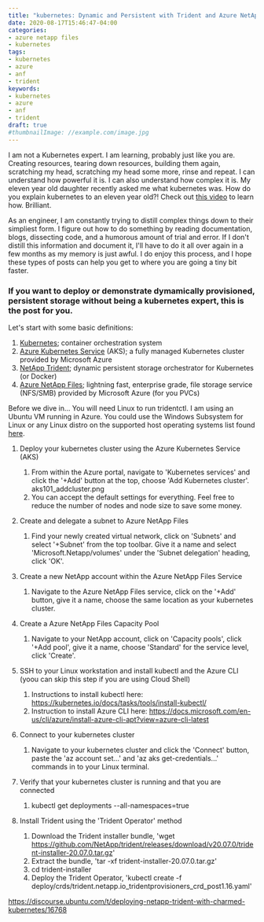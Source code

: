 ```yaml
---
title: "kubernetes: Dynamic and Persistent with Trident and Azure NetApp Files"
date: 2020-08-17T15:46:47-04:00
categories:
- azure netapp files
- kubernetes
tags:
- kubernetes
- azure
- anf
- trident
keywords:
- kubernetes
- azure
- anf
- trident
draft: true
#thumbnailImage: //example.com/image.jpg
---
```

I am not a Kubernetes expert. I am learning, probably just like you are. Creating resources, tearing down resources, building them again, scratching my head, scratching my head some more, rinse and repeat. I can understand how powerful it is. I can also understand how complex it is. My eleven year old daughter recently asked me what kubernetes was. How do you explain kubernetes to an eleven year old?! Check out [this video](https://www.linkedin.com/posts/phoebegoh_kubernetes-kubecon-netapp-activity-6700197940151017472-GBn-) to learn how. Brilliant.

As an engineer, I am constantly trying to distill complex things down to their simpliest form. I figure out how to do something by reading documentation, blogs, dissecting code, and a humorous amount of trial and error. If I don't distill this information and document it, I'll have to do it all over again in a few months as my memory is just awful. I do enjoy this process, and I hope these types of posts can help you get to where you are going a tiny bit faster.

### If you want to deploy or demonstrate dymamically provisioned, persistent storage without being a kubernetes expert, this is the post for you.

Let's start with some basic definitions:

  1. [Kubernetes](https://kubernetes.io/); container orchestration system
  2. [Azure Kubernetes Service](https://azure.microsoft.com/en-us/services/kubernetes-service/?ef_id=c1df9981644913634f44c626217fb44d:G:s&OCID=AID2100365_SEM_c1df9981644913634f44c626217fb44d:G:s&msclkid=c1df9981644913634f44c626217fb44d) (AKS); a fully managed Kubernetes cluster provided by Microsoft Azure
  3. [NetApp Trident](https://azure.microsoft.com/en-us/services/kubernetes-service/?ef_id=c1df9981644913634f44c626217fb44d:G:s&OCID=AID2100365_SEM_c1df9981644913634f44c626217fb44d:G:s&msclkid=c1df9981644913634f44c626217fb44d); dynamic persistent storage orchestrator for Kubernetes (or Docker)
  4. [Azure NetApp Files](https://azure.microsoft.com/en-us/services/netapp/); lightning fast, enterprise grade, file storage service (NFS/SMB) provided by Microsoft Azure (for you PVCs)

Before we dive in... You will need Linux to run tridentctl. I am using an Ubuntu VM running in Azure. You could use the Windows Subsystem for Linux or any Linux distro on the supported host operating systems list found [here](https://netapp-trident.readthedocs.io/en/stable-v20.10/support/requirements.html).

1. Deploy your kubernetes cluster using the Azure Kubernetes Service (AKS)
   1. From within the Azure portal, navigate to 'Kubernetes services' and click the '+Add' button at the top, choose 'Add Kubernetes cluster'.
   aks101_addcluster.png
   2. You can accept the default settings for everything. Feel free to reduce the number of nodes and node size to save some money.

2. Create and delegate a subnet to Azure NetApp Files
   1. Find your newly created virtual network, click on 'Subnets' and select '+Subnet' from the top toolbar. Give it a name and select 'Microsoft.Netapp/volumes' under the 'Subnet delegation' heading, click 'OK'.

3. Create a new NetApp account within the Azure NetApp Files Service
   1. Navigate to the Azure NetApp Files service, click on the '+Add' button, give it a name, choose the same location as your kubernetes cluster.

4. Create a Azure NetApp Files Capacity Pool
   1. Navigate to your NetApp account, click on 'Capacity pools', click '+Add pool', give it a name, choose 'Standard' for the service level, click 'Create'.

5. SSH to your Linux workstation and install kubectl and the Azure CLI (yoou can skip this step if you are using Cloud Shell) 
   1. Instructions to install kubectl here: https://kubernetes.io/docs/tasks/tools/install-kubectl/
   2. Instruction to install Azure CLI here: https://docs.microsoft.com/en-us/cli/azure/install-azure-cli-apt?view=azure-cli-latest

6. Connect to your kubernetes cluster
   1. Navigate to your kubernetes cluster and click the 'Connect' button, paste the 'az account set...' and 'az aks get-credentials...' commands in to your Linux terminal.

7. Verify that your kubernetes cluster is running and that you are connected
   1. kubectl get deployments --all-namespaces=true

8. Install Trident using the 'Trident Operator' method
   1. Download the Trident installer bundle, 'wget https://github.com/NetApp/trident/releases/download/v20.07.0/trident-installer-20.07.0.tar.gz'
   2. Extract the bundle, 'tar -xf trident-installer-20.07.0.tar.gz'
   3. cd trident-installer
   4. Deploy the Trident Operator, 'kubectl create -f deploy/crds/trident.netapp.io_tridentprovisioners_crd_post1.16.yaml'


https://discourse.ubuntu.com/t/deploying-netapp-trident-with-charmed-kubernetes/16768
<!--more-->
